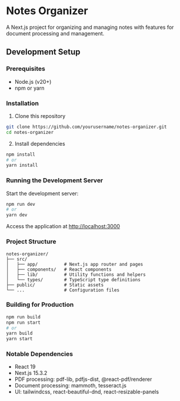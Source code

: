 # Notes Organizer

A Next.js project for organizing and managing notes with features for document processing and management.

## Development Setup

### Prerequisites
- Node.js (v20+)
- npm or yarn

### Installation

1. Clone this repository
```bash
git clone https://github.com/yourusername/notes-organizer.git
cd notes-organizer
```

2. Install dependencies
```bash
npm install
# or
yarn install
```

### Running the Development Server

Start the development server:

```bash
npm run dev
# or
yarn dev
```

Access the application at [http://localhost:3000](http://localhost:3000)

### Project Structure
```
notes-organizer/
├── src/
│   ├── app/          # Next.js app router and pages
│   ├── components/   # React components
│   ├── lib/          # Utility functions and helpers
│   └── types/        # TypeScript type definitions
├── public/           # Static assets
└── ...               # Configuration files
```

### Building for Production

```bash
npm run build
npm run start
# or
yarn build
yarn start
```

### Notable Dependencies
- React 19
- Next.js 15.3.2
- PDF processing: pdf-lib, pdfjs-dist, @react-pdf/renderer
- Document processing: mammoth, tesseract.js
- UI: tailwindcss, react-beautiful-dnd, react-resizable-panels
